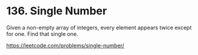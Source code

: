 # 136. Single Number

Given a non-empty array of integers, every element appears twice except for one. Find that single one.

https://leetcode.com/problems/single-number/
